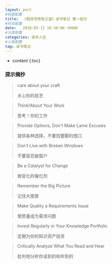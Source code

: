 ```yaml
---
layout: post
#标题配置
title:  《程序员修炼之道》读书笔记 第一部分
#时间配置
date:   2018-05-12 16:30:00 +0800
#大类配置
categories: 技术人生
#小类配置
tag: 读书笔记
---
```


* content
{:toc}


### 提示摘抄
>care about your craft
>
>关心你的技艺

>Think!About Your Work
>
> 思考！你的工作

>Provide Options, Don't Make Lame Excuses
>
> 提供各种选择，不要找蹩脚的借口

>Don't Live with Broken Windows
>
> 不要容忍破窗户

>Be a Catalyst for Change
>
>做变化的催化剂


>Remember the Big Picture
>
>记住大图景

>Make Quality a Requirements Issue
>
>使质量成为需求问题

>Invest Regularly in Your Knowledge Portfolio
>
>定期为你的知识资产投资

>Critically Analyze What You Read and Hear
>
> 批判地分析你读到的和听到的
